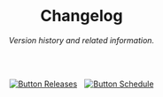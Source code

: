 
<br>

<div align = center>

# Changelog

*Version history and related information.*

<br>
<br>

[![Button Releases]][Releases]  
[![Button Schedule]][Schedule]

</div>

<br>


<!----------------------------------------------------------------------------->

[Schedule]: Schedule/Releases.md
[Releases]: Releases


<!---------------------------------[ Buttons ]--------------------------------->

[Button Releases]: https://img.shields.io/badge/Releases-61a699?style=for-the-badge&logoColor=white&logo=AzureArtifacts
[Button Schedule]: https://img.shields.io/badge/Release_Schedule-b59a47?style=for-the-badge&logoColor=white&logo=AzureArtifacts

